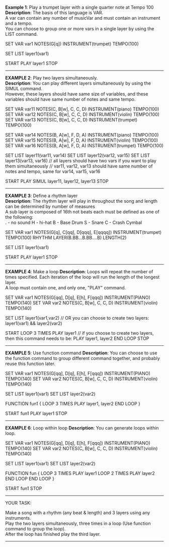 **Example 1**: Play a trumpet layer with a single quarter note at Tempo 100
**Description**: The basis of this language is VAR. <br/>
A var can contain any number of musicVar and must contain an instrument and a tempo. <br/>
You can choose to group one or more vars in a single layer by using the LIST command.

SET VAR var1 NOTES(G[q]) INSTRUMENT(trumpet) TEMPO(100)

SET LIST layer1(var1)

START
PLAY layer1
STOP

-----------------------------

**EXAMPLE 2**: Play two layers simultaneously. <br/>
**Description**: You can play different layers simultaneously by using the SIMUL command. <br/>
However, these layers should have same size of variables, and these variables should have same number of notes and same tempo.

SET VAR var11 NOTES(C, B[w], C, C, D) INSTRUMENT(piano) TEMPO(100)
SET VAR var12 NOTES(C, B[w], C, C, D) INSTRUMENT(violin) TEMPO(100)
SET VAR var13 NOTES(C, B[w], C, C, D) INSTRUMENT(trumpet) TEMPO(100)

SET VAR var14 NOTES(B, A[w], F, D, A) INSTRUMENT(piano) TEMPO(100)
SET VAR var15 NOTES(B, A[w], F, D, A) INSTRUMENT(violin) TEMPO(100)
SET VAR var16 NOTES(B, A[w], F, D, A) INSTRUMENT(trumpet) TEMPO(100)


SET LIST layer11(var11, var14)
SET LIST layer12(var12, var15)
SET LIST layer13(var13, var16)
// all layers should have two vars if you want to play them simultaneously
// var11, var12, var13 should have same number of notes and tempo, same for var14, var15, var16 


START
PLAY SIMUL layer11, layer12, layer13
STOP

-----------------------------

**EXAMPLE 3**: Define a rhythm layer<br/>
**Description**: The rhythm layer will play in throughout the song and length can be determined by number of measures <br/>
A sub layer is composed of 16th not beats each must be defined as one of the following:<br/>
. - no sound
H - hi-hat
B - Base Drum
S - Snare
C - Crash Cymbal

SET VAR var1 NOTES(G[q], C[qq], D[qqq], E[qqqq]) INSTRUMENT(trumpet) TEMPO(100)
RHYTHM LAYER(B.BB...B.BB....B) LENGTH(2)

SET LIST layer1(var1)

START
PLAY layer1
STOP

-----------------------------

**EXAMPLE 4**: Make a loop
**Description**: Loops will repeat the number of times specified. Each iteration of the loop will run the length of the longest layer. <br/>
A loop must contain one, and only one, "PLAY" command.

SET VAR var1 NOTES(G[qq], D[q], E[h], F[qqq]) INSTRUMENT(PIANO) TEMPO(140)
SET VAR var2 NOTES(C, B[w], C, C, D) INSTRUMENT(violin) TEMPO(140)

SET LIST layer1(var1,var2) // OR you can choose to create two layers: layer1(var1) && layer2(var2)

START
LOOP 3 TIMES
PLAY layer1 // if you choose to create two layers, then this command needs to be: PLAY layer1, layer2
END LOOP
STOP

----------------------------

**EXAMPLE 5**: Use function command
**Description**: You can choose to use the function command to group different command together, and probably reuse this function later.

SET VAR var1 NOTES(G[qq], D[q], E[h], F[qqq]) INSTRUMENT(PIANO) TEMPO(140)
SET VAR var2 NOTES(C, B[w], C, C, D) INSTRUMENT(violin) TEMPO(140)

SET LIST layer1(var1)
SET LIST layer2(var2)

FUNCTION fun1 {
    LOOP 3 TIMES
    PLAY layer1, layer2
    END LOOP
}

START
fun1
PLAY layer1 
STOP

----------------------------
**EXAMPLE 6**: Loop within loop
**Description**: You can generate loops within loop.

SET VAR var1 NOTES(G[qq], D[q], E[h], F[qqq]) INSTRUMENT(PIANO) TEMPO(140)
SET VAR var2 NOTES(C, B[w], C, C, D) INSTRUMENT(violin) TEMPO(140)

SET LIST layer1(var1)
SET LIST layer2(var2)


FUNCTION fun {
    LOOP 3 TIMES
        PLAY layer1
        LOOP 2 TIMES
            PLAY layer2
        END LOOP
    END LOOP
}

START
fun1
STOP

----------------------------

YOUR TASK:

Make a song with a rhythm (any beat & length) and 3 layers using any instruments. <br/>
Play the two layers simultaneously, three times in a loop (Use function command to group the loop). <br/>
After the loop has finished play the third layer.

-----------------------------

